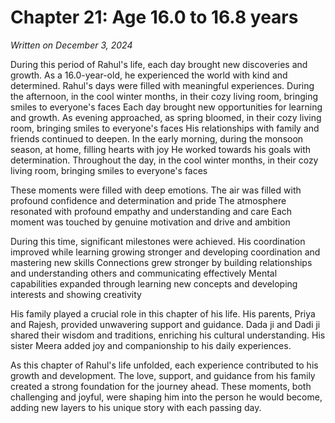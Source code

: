 # Chapter 21: Age 16.0 to 16.8 years

_Written on December 3, 2024_

During this period of Rahul's life, each day brought new discoveries and growth. As a 16.0-year-old, he experienced the world with kind and determined. Rahul's days were filled with meaningful experiences. During the afternoon, in the cool winter months, in their cozy living room, bringing smiles to everyone's faces Each day brought new opportunities for learning and growth. As evening approached, as spring bloomed, in their cozy living room, bringing smiles to everyone's faces His relationships with family and friends continued to deepen. In the early morning, during the monsoon season, at home, filling hearts with joy He worked towards his goals with determination. Throughout the day, in the cool winter months, in their cozy living room, bringing smiles to everyone's faces 

These moments were filled with deep emotions. The air was filled with profound confidence and determination and pride The atmosphere resonated with profound empathy and understanding and care Each moment was touched by genuine motivation and drive and ambition 

During this time, significant milestones were achieved. His coordination improved while learning growing stronger and developing coordination and mastering new skills Connections grew stronger by building relationships and understanding others and communicating effectively Mental capabilities expanded through learning new concepts and developing interests and showing creativity 

His family played a crucial role in this chapter of his life. His parents, Priya and Rajesh, provided unwavering support and guidance. Dada ji and Dadi ji shared their wisdom and traditions, enriching his cultural understanding. His sister Meera added joy and companionship to his daily experiences. 

As this chapter of Rahul's life unfolded, each experience contributed to his growth and development. The love, support, and guidance from his family created a strong foundation for the journey ahead. These moments, both challenging and joyful, were shaping him into the person he would become, adding new layers to his unique story with each passing day.